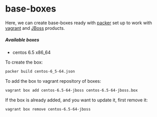 base-boxes
============================
Here, we can create base-boxes ready with [packer] set up to work with [vagrant] and [JBoss] products.


##### Available boxes

* centos 6.5 x86_64

To create the box:
```sh
packer build centos-6_5-64.json
```

To add the box to vagrant repository of boxes:
```sh
vagrant box add centos-6.5-64-jboss centos-6.5-64-jboss.box
```

If the box is already added, and you want to update it, first remove it:
```sh
vagrant box remove centos-6.5-64-jboss
```


[vagrant]:http://www.vagrantup.com
[packer]:http://packer.io
[JBoss]:http://www.jboss.org/products
